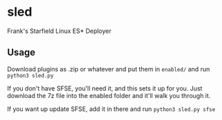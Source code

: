 # sled
Frank's Starfield Linux ES\* Deployer

## Usage

Download plugins as .zip or whatever and put them in `enabled/` and run `python3 sled.py`

If you don't have SFSE, you'll need it, and this sets it up for you. Just download the 7z file into the enabled folder and it'll walk you through it.

If you want up update SFSE, add it in there and run `python3 sled.py sfse`
